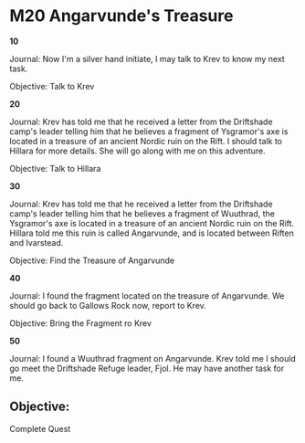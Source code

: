 # M20  Angarvunde's Treasure

**10** 

Journal:
Now I'm a silver hand initiate, I may talk to Krev to know my next task.

Objective: 
Talk to Krev

**20** 

Journal:
Krev has told me that he received a letter from the Driftshade camp's leader telling him that he believes a fragment of Ysgramor's axe is located in a treasure of an ancient Nordic ruin on the Rift. I should talk to Hillara for more details. She will go along with me on this adventure.

Objective: 
Talk to Hillara

**30** 

Journal:
Krev has told me that he received a letter from the Driftshade camp's leader telling him that he believes a fragment of Wuuthrad,  the Ysgramor's axe is located in a treasure of an ancient Nordic ruin on the Rift. Hillara told me this ruin is called Angarvunde, and is located between Riften and Ivarstead. 

Objective: 
Find the Treasure of Angarvunde

**40** 

Journal:
I found the fragment located on the treasure of  Angarvunde. We should go back to Gallows Rock now, report to Krev. 

Objective: 
Bring the Fragment ro Krev

**50** 

Journal:
I found a Wuuthrad fragment on  Angarvunde. Krev told me I should go meet the Driftshade Refuge leader, Fjol. He may have another task for me.

Objective: 
--

Complete Quest




